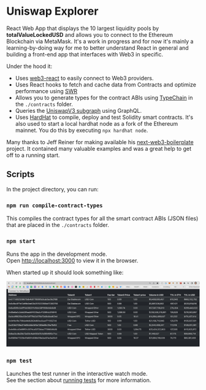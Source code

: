 # Uniswap Explorer

React Web App that displays the 10 largest liquidity pools by **totalValueLockedUSD** and allows you to connect to 
the Ethereum Blockchain via MetaMask. It's a work in progress and for now it's mainly a learning-by-doing way for me to 
better understand React in general and building a front-end app that interfaces with Web3 in specific. 

Under the hood it:
- Uses [web3-react](https://github.com/NoahZinsmeister/web3-react) to easily connect to Web3 providers.
- Uses React hooks to fetch and cache data from Contracts and optimize performance using [SWR](https://swr.vercel.app)  
- Allows you to generate types for the contract ABIs using [TypeChain](https://github.com/ethereum-ts/TypeChain) in 
  the `./contracts` folder.
- Queries the [UniswapV3 subgraph](https://api.thegraph.com/subgraphs/name/uniswap/uniswap-v3) using GraphQL.
- Uses [HardHat](https://hardhat.org/) to compile, deploy and test Solidity smart contracts. It's also used to start 
  a local hardhat node as a fork of the Ethereum mainnet. You do this by executing `npx hardhat node`.

Many thanks to Jeff Reiner for making available his [next-web3-boilerplate](https://github.com/mirshko/next-web3-boilerplate)
project. It contained many valuable examples and was a great help to get off to a running start.

## Scripts

In the project directory, you can run:

### `npm run compile-contract-types`
This compiles the contract types for all the smart contract ABIs (JSON files) that are placed in the `./contracts` 
folder. 

### `npm start`

Runs the app in the development mode.\
Open [http://localhost:3000](http://localhost:3000) to view it in the browser.

When started up it should look something like:

![](.README_images/preview-of-app.png)


### `npm test`

Launches the test runner in the interactive watch mode.\
See the section about [running tests](https://facebook.github.io/create-react-app/docs/running-tests) for more information.